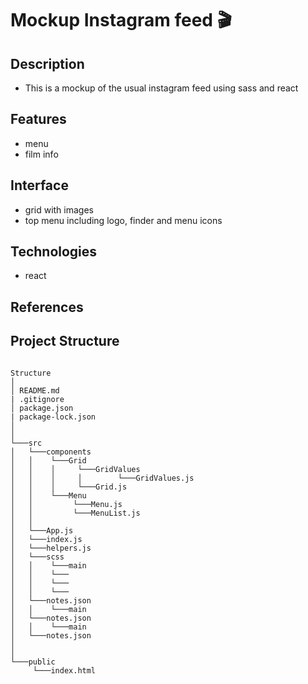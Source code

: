 # Mockup Instagram feed :clapper:

## Description

- This is a mockup of the usual instagram feed using sass and react

## Features

- menu
- film info

## Interface

- grid with images
- top menu including logo, finder and menu icons

## Technologies

- react

## References

## Project Structure

```

Structure
│
│ README.md
| .gitignore
│ package.json
| package-lock.json
│
│
└───src
│   └───components
│   │    └───Grid
│   │    │     └───GridValues
│   │    │     │        └───GridValues.js
│   │    │     └───Grid.js
│   │    └───Menu
│   │         └───Menu.js
│   │         └───MenuList.js
│   │
│   └───App.js
│   └───index.js
│   └───helpers.js
│   └───scss
│   │    └───main
│   │    └───
│   │    └───
│   │    └───
│   └───notes.json
│   │    └───main
│   └───notes.json
│   │    └───main
│   └───notes.json
│
│
└───public
     └───index.html

```
